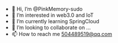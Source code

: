 - 👋 Hi, I’m @PinkMemory-sudo
- 👀 I’m interested in web3.0 and IoT
- 🌱 I’m currently learning SpringCloud
- 💞️ I’m looking to collaborate on ...
- 📫 How to reach me 504489519@qq.com

<!---
PinkMemory-sudo/PinkMemory-sudo is a ✨ special ✨ repository because its `README.md` (this file) appears on your GitHub profile.
You can click the Preview link to take a look at your changes.
--->
